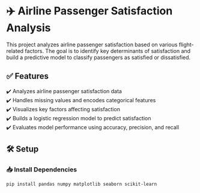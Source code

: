 # ✈️ Airline Passenger Satisfaction Analysis  

This project analyzes airline passenger satisfaction based on various flight-related factors. The goal is to identify key determinants of satisfaction and build a predictive model to classify passengers as satisfied or dissatisfied.  

## ✅ Features  
✔️ Analyzes airline passenger satisfaction data  
✔️ Handles missing values and encodes categorical features  
✔️ Visualizes key factors affecting satisfaction  
✔️ Builds a logistic regression model to predict satisfaction  
✔️ Evaluates model performance using accuracy, precision, and recall  

## 🛠️ Setup  

### 📥 Install Dependencies  
```bash
pip install pandas numpy matplotlib seaborn scikit-learn
